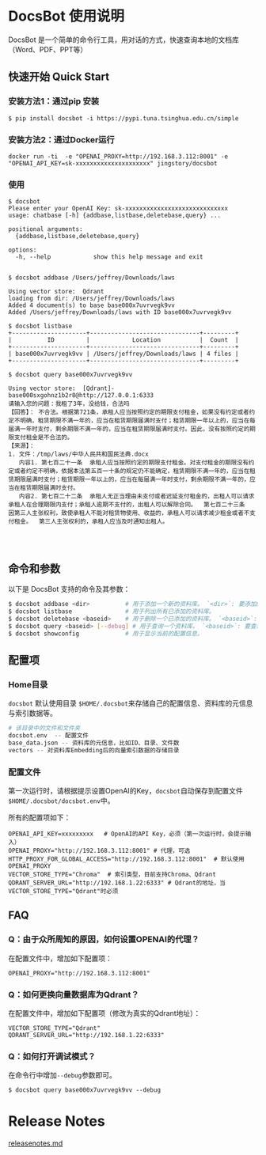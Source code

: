 # DocsBot 使用说明

DocsBot 是一个简单的命令行工具，用对话的方式，快速查询本地的文档库（Word、PDF、PPT等）

## 快速开始 Quick Start

### 安装方法1：通过pip 安装
```shell
$ pip install docsbot -i https://pypi.tuna.tsinghua.edu.cn/simple
```

### 安装方法2：通过Docker运行
```shell
docker run -ti  -e "OPENAI_PROXY=http://192.168.3.112:8001" -e "OPENAI_API_KEY=sk-xxxxxxxxxxxxxxxxxxxxx" jingstory/docsbot  
```

### 使用
```
$ docsbot
Please enter your OpenAI Key: sk-xxxxxxxxxxxxxxxxxxxxxxxxxxxxx
usage: chatbase [-h] {addbase,listbase,deletebase,query} ...

positional arguments:
  {addbase,listbase,deletebase,query}

options:
  -h, --help            show this help message and exit
  
  
$ docsbot addbase /Users/jeffrey/Downloads/laws

Using vector store:  Qdrant
loading from dir: /Users/jeffrey/Downloads/laws
Added 4 document(s) to base base000x7uvrvegk9vv
Added /Users/jeffrey/Downloads/laws with ID base000x7uvrvegk9vv

$ docsbot listbase
+---------------------+-------------------------------+---------+
|          ID         |            Location           |  Count  |
+---------------------+-------------------------------+---------+
| base000x7uvrvegk9vv | /Users/jeffrey/Downloads/laws | 4 files |
+---------------------+-------------------------------+---------+

$ docsbot query base000x7uvrvegk9vv

Using vector store:  [Qdrant]-base000sxgohnz1b2r8@http://127.0.0.1:6333 
请输入您的问题：我租了3年，没给钱，合法吗
【回答】： 不合法。根据第721条，承租人应当按照约定的期限支付租金，如果没有约定或者约定不明确，租赁期限不满一年的，应当在租赁期限届满时支付；租赁期限一年以上的，应当在每届满一年时支付，剩余期限不满一年的，应当在租赁期限届满时支付。因此，没有按照约定的期限支付租金是不合法的。
【来源】：
1. 文件：/tmp/laws/中华人民共和国民法典.docx
   内容1. 第七百二十一条  承租人应当按照约定的期限支付租金。对支付租金的期限没有约定或者约定不明确，依据本法第五百一十条的规定仍不能确定，租赁期限不满一年的，应当在租赁期限届满时支付；租赁期限一年以上的，应当在每届满一年时支付，剩余期限不满一年的，应当在租赁期限届满时支付。
   内容2. 第七百二十二条  承租人无正当理由未支付或者迟延支付租金的，出租人可以请求承租人在合理期限内支付；承租人逾期不支付的，出租人可以解除合同。  第七百二十三条  因第三人主张权利，致使承租人不能对租赁物使用、收益的，承租人可以请求减少租金或者不支付租金。  第三人主张权利的，承租人应当及时通知出租人。  




```


## 命令和参数

以下是 DocsBot 支持的命令及其参数：

```bash
$ docsbot addbase <dir>          # 用于添加一个新的资料库。 `<dir>`: 要添加的资料库的目录路径。
$ docsbot listbase               # 用于列出所有已添加的资料库。
$ docsbot deletebase <baseid>    # 用于删除一个已添加的资料库。 `<baseid>`: 要删除的资料库的ID。
$ docsbot query <baseid> [--debug] # 用于查询一个资料库。 `<baseid>`: 要查询的资料库的ID。 `--debug`: 是否显示调试信息。
$ docsbot showconfig             # 用于显示当前的配置信息。
```



## 配置项

### Home目录
`docsbot` 默认使用目录 `$HOME/.docsbot`来存储自己的配置信息、资料库的元信息与索引数据等。
```python
# 该目录中的文件和文件夹
docsbot.env  -- 配置文件
base_data.json -- 资料库的元信息，比如ID、目录、文件数
vectors -- 对资料库Embedding后的向量索引数据的存储目录

```

### 配置文件
第一次运行时，请根据提示设置OpenAI的Key，`docsbot`自动保存到配置文件 
`$HOME/.docsbot/docsbot.env`中。

所有的配置项如下：
```env
OPENAI_API_KEY=xxxxxxxxx   # OpenAI的API Key，必须（第一次运行时，会提示输入）
OPENAI_PROXY="http://192.168.3.112:8001" # 代理，可选
HTTP_PROXY_FOR_GLOBAL_ACCESS="http://192.168.3.112:8001"  # 默认使用OPENAI_PROXY
VECTOR_STORE_TYPE="Chroma"  # 索引类型，目前支持Chroma、Qdrant
QDRANT_SERVER_URL="http://192.168.1.22:6333" # Qdrant的地址，当VECTOR_STORE_TYPE="Qdrant"时必须
```


## FAQ

### Q：由于众所周知的原因，如何设置OPENAI的代理？
在配置文件中，增加如下配置项：
```env
OPENAI_PROXY="http://192.168.3.112:8001"
```

### Q：如何更换向量数据库为Qdrant？

在配置文件中，增加如下配置项（修改为真实的Qdrant地址）：
```env
VECTOR_STORE_TYPE="Qdrant"
QDRANT_SERVER_URL="http://192.168.1.22:6333"
```
### Q：如何打开调试模式？

在命令行中增加`--debug`参数即可。

```shell
$ docsbot query base000x7uvrvegk9vv --debug
```


# Release Notes

[releasenotes.md](releasenotes.md)